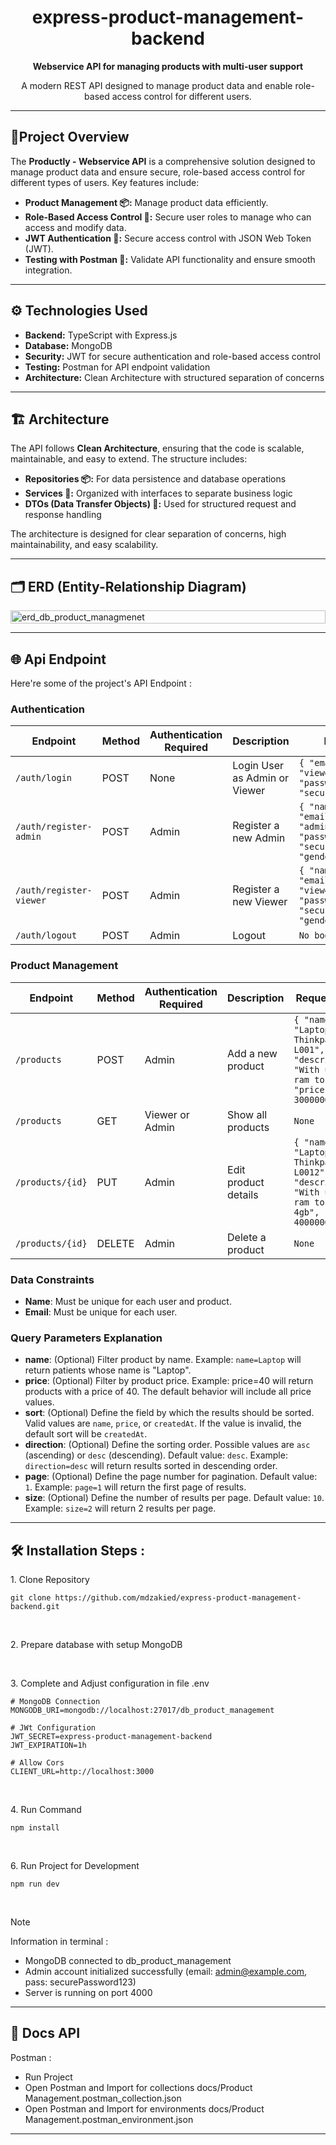 <h1 align="center" id="title">express-product-management-backend</h1>

<p align="center">
  <strong>Webservice API for managing products with multi-user support</strong>
</p>

<p align="center">
  A modern REST API designed to manage product data and enable role-based access control for different users.
</p>

---

## 🌟Project Overview 

The **Productly - Webservice API** is a comprehensive solution designed to manage product data and ensure secure, role-based access control for different types of users. Key features include:

- **Product Management 📦:** Manage product data efficiently.
- **Role-Based Access Control 🔐:** Secure user roles to manage who can access and modify data.
- **JWT Authentication 💼:** Secure access control with JSON Web Token (JWT).
- **Testing with Postman 🧪:** Validate API functionality and ensure smooth integration.

---

## ⚙️ Technologies Used 

- **Backend:** TypeScript with Express.js
- **Database:** MongoDB
- **Security:** JWT for secure authentication and role-based access control
- **Testing:** Postman for API endpoint validation
- **Architecture:** Clean Architecture with structured separation of concerns

---

## 🏗️ Architecture 

The API follows **Clean Architecture**, ensuring that the code is scalable, maintainable, and easy to extend. The structure includes:

- **Repositories 📦:** For data persistence and database operations
- **Services 🔄:** Organized with interfaces to separate business logic
- **DTOs (Data Transfer Objects) 📝:** Used for structured request and response handling

The architecture is designed for clear separation of concerns, high maintainability, and easy scalability.

---

<h2>🗂️ ERD (Entity-Relationship Diagram)</h2>

<div style="display: flex; justify-content: center;">
<img width="100%" alt="erd_db_product_managmenet" src="https://github.com/user-attachments/assets/b952c2b3-2eaa-44cc-8ea5-3667129e7baf">
</div>

---

<h2>🌐 Api Endpoint</h2>

Here're some of the project's API Endpoint :

<h3>Authentication</h3>

| Endpoint                     | Method | Authentication Required | Description                                    | Request Body                                                                                  |
|------------------------------|--------|-------------------------|------------------------------------------------|------------------------------------------------------------------------------------------------|
| `/auth/login`                 | POST   | None                    | Login User as Admin or Viewer                 | `{ "email": "viewer@example.com", "password": "securePassword123" }`                              |
| `/auth/register-admin`        | POST   | Admin                   | Register a new Admin                          | `{ "name": "AdminNew", "email": "adminNew@example.com", "password": "securePassword123", "gender": "Male" }` |
| `/auth/register-viewer`       | POST   | Admin                   | Register a new Viewer                         | `{ "name": "Viewer", "email": "viewer@example.com", "password": "securePassword123", "gender": "Female" }` |
| `/auth/logout`                | POST   | Admin                   | Logout                                        | `No body`                                                                                       |

<h3>Product Management</h3>

| Endpoint                     | Method | Authentication Required | Description                                       | Request Body                                                                                  | Query Parameters           |
|------------------------------|--------|-------------------------|---------------------------------------------------|------------------------------------------------------------------------------------------------|----------------------------|
| `/products`                   | POST   | Admin                   | Add a new product                                | `{ "name": "Laptop Thinkpad L001", "description": "With upgrade ram to 12gb", "price": 3000000 }`  | None                       |
| `/products`                   | GET    | Viewer or Admin          | Show all products                               | `None`                                                                                           | 'name=Laptop&price=40&page=2&size=1&sort=name&direction=asc'  |
| `/products/{id}`             | PUT    | Admin                   | Edit product details                            | `{ "name": "Laptop Thinkpad L0012", "description": "With upgrade ram to 12gb + 4gb", "price": 4000000 }` | None                       |
| `/products/{id}`              | DELETE | Admin                   | Delete a product                                | `None`                                                                                           | None                       |

<h3>Data Constraints</h3>

- **Name**: Must be unique for each user and product.
- **Email**: Must be unique for each user.

<h3>Query Parameters Explanation</h3>

- **name**: (Optional) Filter product by name. Example: `name=Laptop` will return patients whose name is "Laptop".
- **price**: (Optional) Filter by product price. Example: price=40 will return products with a price of 40. The default behavior will include all price values.
- **sort**: (Optional) Define the field by which the results should be sorted. Valid values are `name`, `price`, or `createdAt`. If the value is invalid, the default sort will be `createdAt`.
- **direction**: (Optional) Define the sorting order. Possible values are `asc` (ascending) or `desc` (descending). Default value: `desc`. Example: `direction=desc` will return results sorted in descending order.
- **page**: (Optional) Define the page number for pagination. Default value: `1`. Example: `page=1` will return the first page of results.
- **size**: (Optional) Define the number of results per page. Default value: `10`. Example: `size=2` will return 2 results per page.

---
  
<h2>🛠️ Installation Steps :</h2>

<p>1. Clone Repository</p>

```
git clone https://github.com/mdzakied/express-product-management-backend.git
```

<br />
<p>2. Prepare database with setup MongoDB </p>

<br />
<p>3. Complete and Adjust configuration in file .env</p>

```
# MongoDB Connection
MONGODB_URI=mongodb://localhost:27017/db_product_management

# JWt Configuration
JWT_SECRET=express-product-management-backend
JWT_EXPIRATION=1h

# Allow Cors
CLIENT_URL=http://localhost:3000
```

<br />
<p>4. Run Command</p>

```
npm install
```

<br />
<p>6. Run Project for Development</p>

```
npm run dev 
```

<br />

> [!NOTE]
> Information in terminal :
> * MongoDB connected to db_product_management
> * Admin account initialized successfully (email: admin@example.com, pass: securePassword123)
> * Server is running on port 4000

---

<h2>📃 Docs API</h2>
  
Postman :
* Run Project
* Open Postman and Import for collections docs/Product Management.postman_collection.json
* Open Postman and Import for environments docs/Product Management.postman_environment.json

---
